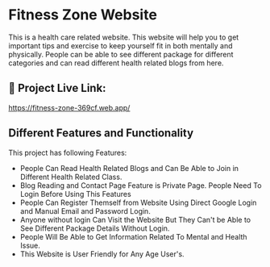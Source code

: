 
# Fitness Zone Website 

This is a health care related website. This website will help you to get important tips and exercise to keep yourself fit in both mentally and physically. People can be able to see different package for different categories and can read different health related blogs from here. 



## 🔗 Project Live Link: 
https://fitness-zone-369cf.web.app/

  
## Different Features and Functionality 

This project has following Features:

- People Can Read Health Related Blogs and Can Be Able to Join in Different Health Related Class.
- Blog Reading and Contact Page Feature is Private Page. People Need To Login Before Using This Features
- People Can Register Themself from Website Using Direct Google Login and Manual Email and Password Login.
- Anyone without login Can Visit the Website But They Can't be Able to See Different Package Details Without Login.
- People Will Be Able to Get Information Related To Mental and Health Issue.
- This Website is User Friendly for Any Age User's.

  
